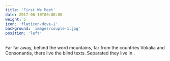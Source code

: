 ```yaml
---
title: 'First We Meet'
date: 2017-06-10T00:00:00
weight: 5
icon: 'flaticon-dove-1'
background: 'images/couple-1.jpg'
position: 'left'
---
```


Far far away, behind the word mountains, far from the countries Vokalia and Consonantia, there live the blind texts. Separated they live in .
